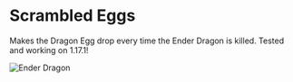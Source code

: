# Scrambled Eggs
Makes the Dragon Egg drop every time the Ender Dragon is killed.
Tested and working on 1.17.1!

![Ender Dragon](https://i.imgur.com/MhAokJ8.jpg)
